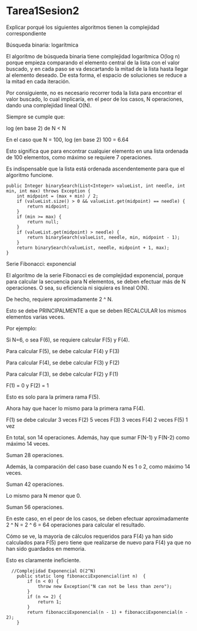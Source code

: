 # Tarea1Sesion2

Explicar porqué los siguientes algoritmos tienen la complejidad correspondiente

Búsqueda binaria: logarítmica

El algoritmo de búsqueda binaria tiene complejidad logarítmica O(log n) porque empieza comparando el elemento central de la lista con el valor buscado, y en cada paso se va descartando la mitad de la lista hasta llegar al elemento deseado.
De esta forma, el espacio de soluciones se reduce a la mitad en cada iteración.

Por consiguiente, no es necesario recorrer toda la lista para encontrar el valor buscado, lo cual implicaría, en el peor de los casos, N operaciones, dando una complejidad lineal O(N).

Siempre se cumple que:

log (en base 2) de N < N

En el caso que N = 100, log (en base 2) 100 = 6.64

Esto significa que para encontrar cualquier elemento en una lista ordenada de 100 elementos, como máximo se requiere 7 operaciones.

Es indispensable que la lista está ordenada ascendentemente para que el algoritmo funcione.


	public Integer binarySearch(List<Integer> valueList, int needle, int min, int max) throws Exception {
        int midpoint = (max + min) / 2;
        if (valueList.size() > 0 && valueList.get(midpoint) == needle) {
            return midpoint;
        }
        if (min >= max) {
            return null;
        }
        if (valueList.get(midpoint) > needle) {
            return binarySearch(valueList, needle, min, midpoint - 1);
        }
        return binarySearch(valueList, needle, midpoint + 1, max);
    }
    
    


Serie Fibonacci: exponencial

El algoritmo de la serie Fibonacci es de complejidad exponencial, porque para calcular la secuencia para N elementos, se deben efectuar más de N operaciones. O sea, su eficiencia ni siquiera es lineal O(N).

De hecho, requiere aproximadamente 2 ^ N.

Esto se debe PRINCIPALMENTE a que se deben RECALCULAR los mismos elementos varias veces.

Por ejemplo:

Si N=6, o sea F(6), se requiere calcular F(5) y F(4).

Para calcular F(5), se debe calcular F(4) y F(3)

Para calcular F(4), se debe calcular F(3) y F(2)

Para calcular F(3), se debe calcular F(2) y F(1)

F(1) = 0 y F(2) = 1

Esto es solo para la primera rama F(5).

Ahora hay que hacer lo mismo para la primera rama F(4).

F(1) se debe calcular 3 veces
F(2) 5 veces
F(3) 3 veces
F(4) 2 veces
F(5) 1 vez

En total, son 14 operaciones.
Además, hay que sumar F(N-1) y F(N-2) como máximo 14 veces.

Suman 28 operaciones.

Además, la comparación del caso base cuando N es 1 o 2, como máximo 14 veces.

Suman 42 operaciones.

Lo mismo para N menor que 0.

Suman 56 operaciones.

En este caso, en el peor de los casos, se deben efectuar aproximadamente 2 ^ N = 2 ^ 6 = 64 operaciones para calcular el resultado.

Cómo se ve, la mayoría de cálculos requeridos para F(4) ya han sido calculados para F(5) pero tiene que realizarse de nuevo para F(4) ya que no han sido guardados en memoria. 

Esto es claramente ineficiente.



      //Complejidad Exponencial O(2^N)
	    public static long fibonacciExponencial(int n)  {
            if (n < 0) {
                throw new Exception("N can not be less than zero");
            }
            if (n <= 2) {
                return 1;
            }
            return fibonacciExponencial(n - 1) + fibonacciExponencial(n - 2);
	    }
